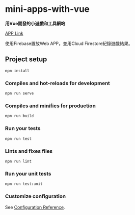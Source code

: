 # mini-apps-with-vue

**用Vue開發的小遊戲和工具網站**

[APP Link](https://modontoys.web.app/)

使用Firebase置放Web APP，並用Cloud Firestore紀錄遊戲結果。


## Project setup
```
npm install
```

### Compiles and hot-reloads for development
```
npm run serve
```

### Compiles and minifies for production
```
npm run build
```

### Run your tests
```
npm run test
```

### Lints and fixes files
```
npm run lint
```

### Run your unit tests
```
npm run test:unit
```

### Customize configuration
See [Configuration Reference](https://cli.vuejs.org/config/).

